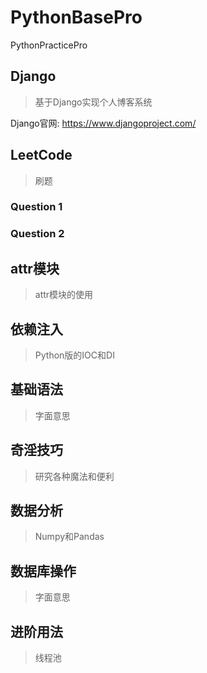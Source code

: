 # PythonBasePro
PythonPracticePro

## Django
>   基于Django实现个人博客系统

Django官网: https://www.djangoproject.com/

## LeetCode
>   刷题
### Question 1

### Question 2

## attr模块
>   attr模块的使用

## 依赖注入
>   Python版的IOC和DI

## 基础语法
>   字面意思

## 奇淫技巧
>   研究各种魔法和便利

## 数据分析
>   Numpy和Pandas

## 数据库操作
>   字面意思

## 进阶用法
>   线程池

